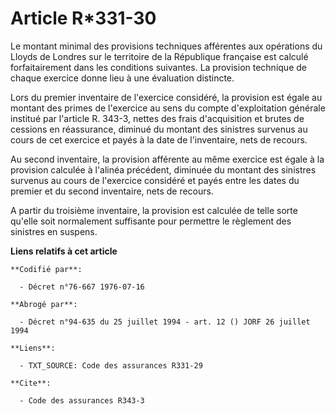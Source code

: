 # Article R*331-30

Le montant minimal des provisions techniques afférentes aux opérations du Lloyds de Londres sur le territoire de la
République française est calculé forfaitairement dans les conditions suivantes.    La provision technique de chaque exercice
donne lieu à une évaluation distincte.

Lors du premier inventaire de l'exercice considéré, la provision est égale au montant des primes de l'exercice au sens du
compte d'exploitation générale institué par l'article R. 343-3, nettes des frais d'acquisition et brutes de cessions en
réassurance, diminué du montant des sinistres survenus au cours de cet exercice et payés à la date de l'inventaire, nets de
recours.

Au second inventaire, la provision afférente au même exercice est égale à la provision calculée à l'alinéa précédent,
diminuée du montant des sinistres survenus au cours de l'exercice considéré et payés entre les dates du premier et du second
inventaire, nets de recours.

A partir du troisième inventaire, la provision est calculée de telle sorte qu'elle soit normalement suffisante pour permettre
le règlement des sinistres en suspens.

**Liens relatifs à cet article**

	**Codifié par**:

	  - Décret n°76-667 1976-07-16

	**Abrogé par**:

	  - Décret n°94-635 du 25 juillet 1994 - art. 12 () JORF 26 juillet 1994

	**Liens**:

	  - TXT_SOURCE: Code des assurances R331-29

	**Cite**:

	  - Code des assurances R343-3
